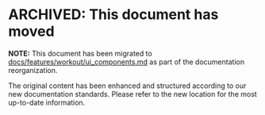 # ARCHIVED: This document has moved

**NOTE:** This document has been migrated to [docs/features/workout/ui_components.md](../features/workout/ui_components.md) as part of the documentation reorganization.

The original content has been enhanced and structured according to our new documentation standards. Please refer to the new location for the most up-to-date information.
